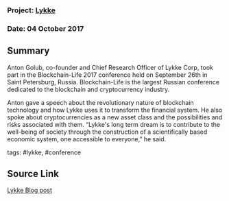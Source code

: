 ### Project: [Lykke](../projects/lykke.md)
### Date: 04 October 2017 
## Summary
  
Anton Golub, co-founder and Chief Research Officer of Lykke Corp, took part in the Blockchain-Life 2017 conference held on September 26th in Saint Petersburg, Russia. Blockchain-Life is the largest Russian conference dedicated to the blockchain and cryptocurrency industry.
  
Anton gave a speech about the revolutionary nature of blockchain technology and how Lykke uses it to transform the financial system. He also spoke about cryptocurrencies as a new asset class and the possibilities and risks associated with them.
“Lykke's long term dream is to contribute to the well-being of society through the construction of a scientifically based economic system, one accessible to everyone,” he said.
  
tags: #lykke, #conference
## Source Link
[Lykke Blog post](https://www.lykke.com/city/blog/Blockchain-Life-2017)
